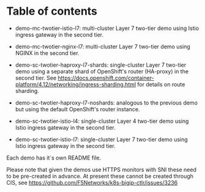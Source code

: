 # Table of contents

- demo-mc-twotier-istio-l7: multi-cluster Layer 7 two-tier demo using Istio ingress gateway in the second tier.

- demo-mc-twotier-nginx-l7: multi-cluster Layer 7 two-tier demo using NGINX in the second tier.

- demo-sc-twotier-haproxy-l7-shards: single-cluster Layer 7 two-tier demo using a separate shard of OpenShift's router (HA-proxy) in the second tier. See https://docs.openshift.com/container-platform/4.12/networking/ingress-sharding.html for details on route sharding.

- demo-sc-twotier-haproxy-l7-noshards: analogous to the previous demo but using the default OpenShift's router instance.

- demo-sc-twotier-istio-l4: single-cluster Layer 4 two-tier demo using Istio ingress gateway in the second tier.
  
- demo-sc-twotier-istio-l7: single-cluster Layer 7 two-tier demo using Istio ingress gateway in the second tier.

Each demo has it´s own README file.


Please note that given the demos use HTTPS monitors with SNI these need to be pre-created in advance. At present these cannot be created through CIS, see https://github.com/F5Networks/k8s-bigip-ctlr/issues/3236

